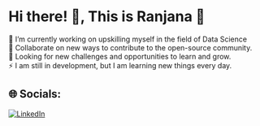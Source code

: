 #  Hi there! 👋, This is Ranjana 💫
🔭 I’m currently working on upskilling myself in the field of Data Science<br>👯 Collaborate on new ways to contribute to the open-source community.<br>🤝 Looking for new challenges and opportunities to learn and grow.<br>⚡ I am still in development, but I am learning new things every day.


## 🌐 Socials:
[![LinkedIn](https://img.shields.io/badge/LinkedIn-%230077B5.svg?logo=linkedin&logoColor=white)](https://linkedin.com/in/www.linkedin.com/in/ranjana-raju) 


<!-- Proudly created with GPRM ( https://gprm.itsvg.in ) -->
